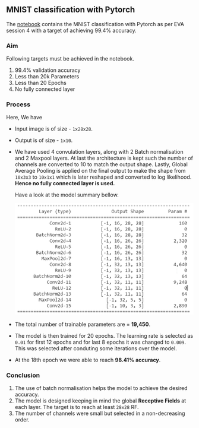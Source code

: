 ## MNIST classification with Pytorch
The [notebook](https://github.com/namanphy/EVA5/blob/main/S4/eva_session4_architectural_basics.ipynb) contains the MNIST classification with Pytorch as per EVA session 4 
with a target of achieving 99.4% accuracy.

### Aim
Following targets must be achieved in the notebook.
1. 99.4% validation accuracy
2. Less than 20k Parameters
3. Less than 20 Epochs
4. No fully connected layer

### Process
Here, We have

- Input image is of size - `1x28x28`.
- Output is of size - `1x10`.

- We have used 4 convulation layers, along with 2 Batch normalisation and 2 Maxpool layers. At last the architecture is kept such the number of channels are converted to 10 to 
match the output shape. Lastly, Global Average Pooling is applied on the final output to make the shape from `10x3x3` to `10x1x1` which is later reshaped and converted to 
log likelihood.
**Hence no fully connected layer is used.**

  Have a look at the model summary bellow.

  ![architecture](https://github.com/namanphy/EVA5/blob/main/S4/arch.png)


- The total number of trainable parameters are = **19,450**.

- The model is then trained for 20 epochs. The learning rate is selected as `0.01` for first 12 epochs and for last 8 epochs it was changed to `0.009`. This was selected after
conduting some iterations over the model.

- At the 18th epoch we were able to reach **98.41% accuracy**.


### Conclusion
1. The use of batch normalisation helps the model to achieve the desired accuracy. 
2. The model is designed keeping in mind the global **Receptive Fields** at each layer. The target is to reach at least `28x28` RF. 
3. The number of channels were small but selected in a non-decreasing order.

